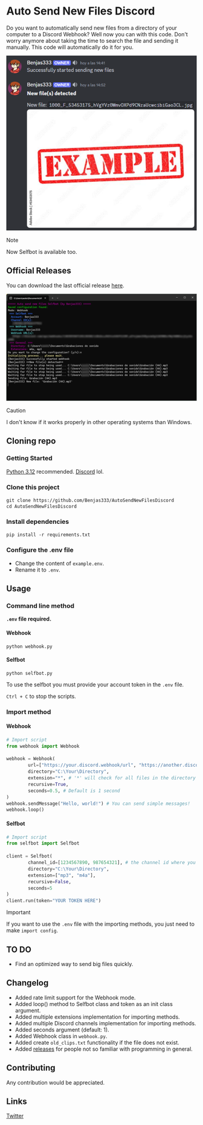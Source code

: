 # Auto Send New Files Discord
Do you want to automatically send new files from a directory of your computer to a Discord Webhook? Well now you can with this code. Don't worry anymore about taking the time to search the file and sending it manually. This code will automatically do it for you.

![](assets/discordExample.png)
> [!NOTE]
> Now Selfbot is available too.

## Official Releases
You can download the last official release [here](https://github.com/Benjas333/AutoSendNewFilesDiscord/releases/latest/).

![](assets/terminalExample.png)
> [!CAUTION]
> I don't know if it works properly in other operating systems than Windows.

## Cloning repo
### Getting Started
[Python 3.12](https://www.python.org/downloads/) recommended.
[Discord](https://discord.com/) lol.

### Clone this project
```
git clone https://github.com/Benjas333/AutoSendNewFilesDiscord
cd AutoSendNewFilesDiscord
```

### Install dependencies
```
pip install -r requirements.txt
```

### Configure the .env file
- Change the content of `example.env`.
- Rename it to `.env`.

## Usage
### Command line method
**`.env` file required.**

#### Webhook
```
python webhook.py
```

#### Selfbot
```
python selfbot.py
```
To use the selfbot you must provide your account token in the `.env` file.

`Ctrl + C` to stop the scripts.

### Import method
#### Webhook
```python
# Import script
from webhook import Webhook

webhook = Webhook(
        url=["https://your.discord.webhook/url", "https://another.discord.webhook/url"], # Set webhook url
        directory="C:\Your\Directory",
        extension="*", # '*' will check for all files in the directory
        recursive=True,
        seconds=0.5, # Default is 1 second
)
webhook.sendMessage("Hello, world!") # You can send simple messages!
webhook.loop()
```

#### Selfbot
```python
# Import script
from selfbot import Selfbot

client = Selfbot(
        channel_id=[1234567890, 987654321], # the channel id where you want to send the files
        directory="C:\Your\Directory",
        extension=["mp3", "m4a"],
        recursive=False,
        seconds=5
)
client.run(token="YOUR TOKEN HERE")
```
> [!IMPORTANT]
> If you want to use the `.env` file with the importing methods, you just need to make `import config`.

## TO DO
- Find an optimized way to send big files quickly.

## Changelog
- Added rate limit support for the Webhook mode.
- Added loop() method to Selfbot class and token as an init class argument.
- Added multiple extensions implementation for importing methods.
- Added multiple Discord channels implementation for importing methods.
- Added seconds argument (default: 1).
- Added Webhook class in `webhook.py`.
- Added create `old_clips.txt` functionality if the file does not exist. 
- Added [releases](https://github.com/Benjas333/AutoSendNewFilesDiscord/releases) for people not so familiar with programming in general.

## Contributing
Any contribution would be appreciated.

## Links
[Twitter](https://twitter.com/ElBenjas333)
